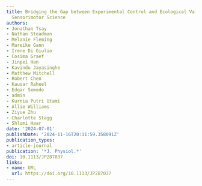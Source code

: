 ```yaml
---
title: Bridging the Gap between Experimental Control and Ecological Validity in Human
  Sensorimotor Science
authors:
- Jonathan Tsay
- Nathan Steadman
- Melanie Fleming
- Mareike Gann
- Irene Di Giulio
- Cosima Graef
- Jinpei Han
- Kavindu Jayasinghe
- Matthew Mitchell
- Robert Chen
- Kausar Raheel
- Edgar Semedo
- admin
- Kurnia Putri Utami
- Allie Williams
- Ziyue Zhu
- Charlotte Stagg
- Shlomi Haar
date: '2024-07-01'
publishDate: '2024-11-16T20:11:59.358091Z'
publication_types:
- article-journal
publication: '*J. Physiol.*'
doi: 10.1113/JP287037
links:
- name: URL
  url: https://doi.org/10.1113/JP287037
---
```


